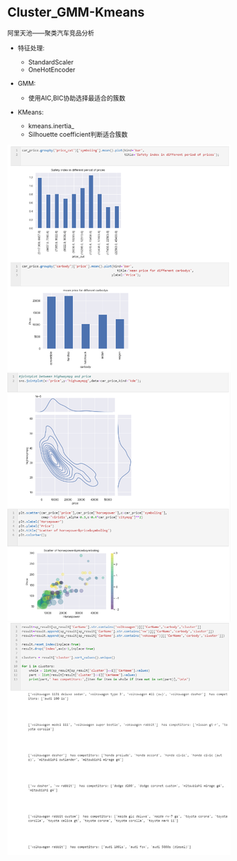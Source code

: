 # Cluster_GMM-Kmeans
阿里天池——聚类汽车竞品分析
  
* 特征处理: 
  * StandardScaler 
  * OneHotEncoder 

* GMM:
  * 使用AIC,BIC协助选择最适合的簇数

* KMeans:
  * kmeans.inertia_
  * Silhouette coefficient判断适合簇数

<img src='/image/1.png'>  
<img src='/image/2.png'>  
<img src='/image/3.png'>  

